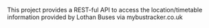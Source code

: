 This project provides a REST-ful API to access the location/timetable information provided by Lothan Buses via mybustracker.co.uk